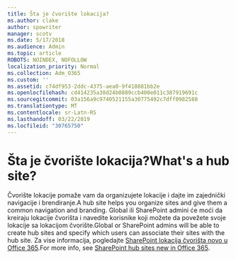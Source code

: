 ```yaml
---
title: Šta je čvorište lokacija?
ms.author: clake
author: spowriter
manager: scotv
ms.date: 5/17/2018
ms.audience: Admin
ms.topic: article
ROBOTS: NOINDEX, NOFOLLOW
localization_priority: Normal
ms.collection: Adm_O365
ms.custom: ''
ms.assetid: c74df953-2ddc-4375-aea0-9f410881bb2e
ms.openlocfilehash: cd414235a38d24b0889ccb400e011c387919691c
ms.sourcegitcommit: 03a156a9c9740521155a30775492c7dff0982588
ms.translationtype: MT
ms.contentlocale: sr-Latn-RS
ms.lasthandoff: 03/22/2019
ms.locfileid: "30765750"
---
```

# <a name="whats-a-hub-site"></a><span data-ttu-id="9751c-102">Šta je čvorište lokacija?</span><span class="sxs-lookup"><span data-stu-id="9751c-102">What's a hub site?</span></span>

<span data-ttu-id="9751c-103">Čvorište lokacije pomaže vam da organizujete lokacije i dajte im zajednički navigacije i brendiranje.</span><span class="sxs-lookup"><span data-stu-id="9751c-103">A hub site helps you organize sites and give them a common navigation and branding.</span></span> <span data-ttu-id="9751c-104">Global ili SharePoint admini će moći da kreiraju lokacije čvorišta i navedite korisnike koji možete da povežete svoje lokacije sa lokacijom čvorište.</span><span class="sxs-lookup"><span data-stu-id="9751c-104">Global or SharePoint admins will be able to create hub sites and specify which users can associate their sites with the hub site.</span></span> <span data-ttu-id="9751c-105">Za vise informacija, pogledajte [SharePoint lokacija čvorišta novo u Office 365](https://go.microsoft.com/fwlink/?linkid=869388).</span><span class="sxs-lookup"><span data-stu-id="9751c-105">For more info, see [SharePoint hub sites new in Office 365](https://go.microsoft.com/fwlink/?linkid=869388).</span></span>
  

